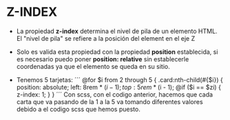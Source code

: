 # Z-INDEX
- La propiedad **z-index** determina el nivel de pila de un elemento HTML. El "nivel de pila" se refiere a la posición del element en el eje Z
- Solo es valida esta propiedad con la propiedad **position** establecida, si es necesario puedo poner **position: relative** sin establecerle coordenadas ya que el elemento se queda en su sitio.

- Tenemos 5 tarjetas:
´´´
@for $i from 2 through 5 {
    .card:nth-child(#{$i}) {
        position: absolute;
        left: 8rem * ($i - 1);
        top: 5rem * ($i - 1);
        @if ($i == $zi) {
            z-index: 1;
        }
    }
´´´
Con scss, con el codigo anterior, hacemos que cada carta que va pasando de la 1 a la 5 va tomando diferentes valores debido a el codigo scss que hemos puesto.
